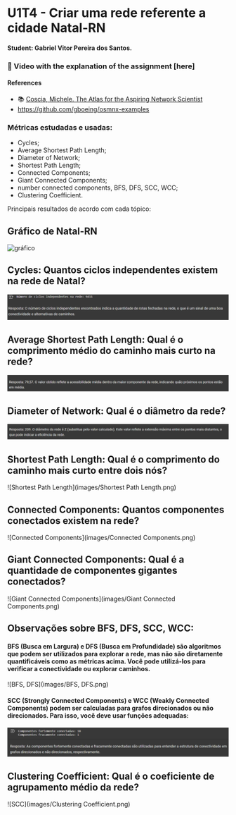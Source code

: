 # U1T4 - Criar uma rede referente a cidade Natal-RN

#### Student: Gabriel Vitor Pereira dos Santos.

### 🔗 Video with the explanation of the assignment [here]

#### References

- :books: [Coscia, Michele. The Atlas for the Aspiring Network Scientist](https://www.networkatlas.eu/)
- https://github.com/gboeing/osmnx-examples

### Métricas estudadas e usadas:
* Cycles; 
* Average Shortest Path Length; 
* Diameter of Network;
* Shortest Path Length; 
* Connected Components; 
* Giant Connected Components; 
* number connected components, BFS, DFS, SCC, WCC;
* Clustering Coefficient.

Principais resultados de acordo com cada tópico:
## Gráfico de Natal-RN
![gráfico](images/gráfico.png)
## Cycles: Quantos ciclos independentes existem na rede de Natal?
![cycles](images/Cycles.png)
## Average Shortest Path Length: Qual é o comprimento médio do caminho mais curto na rede?
![AVG](images/AVG.png)
## Diameter of Network: Qual é o diâmetro da rede?
![Diameter](images/Diameter.png)
## Shortest Path Length: Qual é o comprimento do caminho mais curto entre dois nós?
![Shortest Path Length](images/Shortest Path Length.png)
## Connected Components: Quantos componentes conectados existem na rede?
![Connected Components](images/Connected Components.png)
## Giant Connected Components: Qual é a quantidade de componentes gigantes conectados?
![Giant Connected Components](images/Giant Connected Components.png)
## Observações sobre BFS, DFS, SCC, WCC: 
#### BFS (Busca em Largura) e DFS (Busca em Profundidade) são algoritmos que podem ser utilizados para explorar a rede, mas não são diretamente quantificáveis como as métricas acima. Você pode utilizá-los para verificar a conectividade ou explorar caminhos.
![BFS, DFS](images/BFS, DFS.png)
#### SCC (Strongly Connected Components) e WCC (Weakly Connected Components) podem ser calculadas para grafos direcionados ou não direcionados. Para isso, você deve usar funções adequadas:
![SCC](images/SCC.png)
## Clustering Coefficient: Qual é o coeficiente de agrupamento médio da rede?
![SCC](images/Clustering Coefficient.png)

